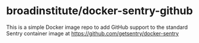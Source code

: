 # broadinstitute/docker-sentry-github
This is a simple Docker image repo to add GitHub support to the standard Sentry container image at https://github.com/getsentry/docker-sentry
